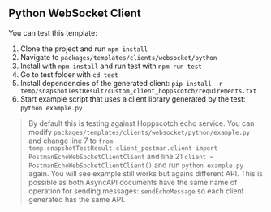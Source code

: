 
## Python WebSocket Client

You can test this template:
1. Clone the project and run `npm install`
2. Navigate to `packages/templates/clients/websocket/python`
3. Install with `npm install` and run test with `npm run test`
4. Go to test folder with `cd test`
5. Install dependencies of the generated client: `pip install -r temp/snapshotTestResult/custom_client_hoppscotch/requirements.txt`
6. Start example script that uses a client library generated by the test: `python example.py`

> By default this is testing against Hoppscotch echo service. You can modify `packages/templates/clients/websocket/python/example.py` and change line 7 to `from temp.snapshotTestResult.client_postman.client import PostmanEchoWebSocketClientClient` and line 21 `client = PostmanEchoWebSocketClientClient()` and run `python example.py` again. You will see example still works but agains different API. This is possible as both AsyncAPI documents have the same name of operation for sending messages: `sendEchoMessage` so each client generated has the same API.
